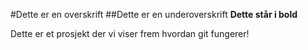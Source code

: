 #Dette er en overskrift
##Dette er en underoverskrift 
**Dette står i bold**

Dette er et prosjekt der vi viser frem hvordan git fungerer!
